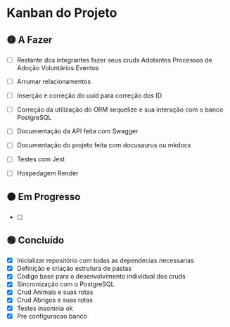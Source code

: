 # Kanban do Projeto

## 🟡 A Fazer
- [ ] Restante dos integrantes fazer seus cruds
    Adotantes
    Processos de Adoção
    Voluntários
    Eventos
- [ ] Arrumar relacionamentos
- [ ] Inserção e correção do uuid para correção dos ID
- [ ] Correção da utilização do ORM sequelize e sua interação com o banco PostgreSQL 
- [ ] Documentação da API feita com Swagger
- [ ] Documentação do projeto feita com docusaurus ou mkdocs
- [ ] Testes com Jest
- [ ] Hospedagem Render


## 🟠 Em Progresso
- [ ] 

## 🟢 Concluído
- [x] Inicializar repositório com todas as dependecias necessarias
- [x] Definição e criação estrutura de pastas
- [x] Codigo base para o desenvolvimento individual dos cruds
- [x] Sincronização com o PostgreSQL 
- [x] Crud Animais e suas rotas
- [x] Crud Abrigos e suas rotas
- [x] Testes insomnia ok
- [x] Pre configuracao banco
